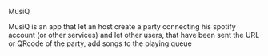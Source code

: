 MusiQ

MusiQ is an app that let an host create a party connecting his spotify account (or other services)
and let other users, that have been sent the URL or QRcode of the party, add songs to the playing queue

